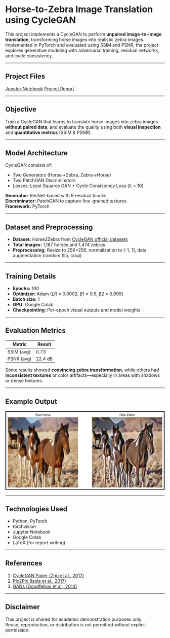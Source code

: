 # Horse-to-Zebra Image Translation using CycleGAN

This project implements a CycleGAN to perform **unpaired image-to-image translation**, transforming horse images into realistic zebra images. Implemented in PyTorch and evaluated using SSIM and PSNR, the project explores generative modeling with adversarial training, residual networks, and cycle consistency.

---

## Project Files

[Jupyter Notebook](./cyclegan_horse2zebra.ipynb)
[Project Report](./cyclegan_report.pdf)

---

## Objective

Train a CycleGAN that learns to translate horse images into zebra images **without paired data**, and evaluate the quality using both **visual inspection** and **quantitative metrics** (SSIM & PSNR).

---

## Model Architecture

CycleGAN consists of:
- Two Generators (Horse→Zebra, Zebra→Horse)
- Two PatchGAN Discriminators
- Losses: Least Squares GAN + Cycle Consistency Loss (λ = 10)

**Generator:** ResNet-based with 9 residual blocks  
**Discriminator:** PatchGAN to capture fine-grained textures  
**Framework:** PyTorch

---

## Dataset and Preprocessing

- **Dataset:** Horse2Zebra from [CycleGAN official datasets](https://people.eecs.berkeley.edu/~taesung_park/CycleGAN/datasets/)
- **Total Images:** 1,187 horses and 1,474 zebras
- **Preprocessing:** Resize to 256×256, normalization to [-1, 1], data augmentation (random flip, crop)

---

## Training Details

- **Epochs:** 100  
- **Optimizer:** Adam (LR = 0.0002, β1 = 0.5, β2 = 0.999)  
- **Batch size:** 1  
- **GPU:** Google Colab  
- **Checkpointing:** Per-epoch visual outputs and model weights

---

## Evaluation Metrics

| Metric | Result |
|--------|--------|
| SSIM (avg) | 0.73 |
| PSNR (avg) | 22.4 dB |

Some results showed **convincing zebra transformation**, while others had **inconsistent textures** or color artifacts—especially in areas with shadows or dense textures.

---

## Example Output

![Horse to Zebra Translation](./output.jpeg)

---

## Technologies Used

- Python, PyTorch
- torchvision
- Jupyter Notebook
- Google Colab
- LaTeX (for report writing)

---

## References

1. [CycleGAN Paper (Zhu et al., 2017)](https://arxiv.org/abs/1703.10593)  
2. [Pix2Pix (Isola et al., 2017)](https://arxiv.org/abs/1611.07004)  
3. [GANs (Goodfellow et al., 2014)](https://arxiv.org/abs/1406.2661)  

---

## Disclaimer

This project is shared for academic demonstration purposes only.  
Reuse, reproduction, or distribution is not permitted without explicit permission.
